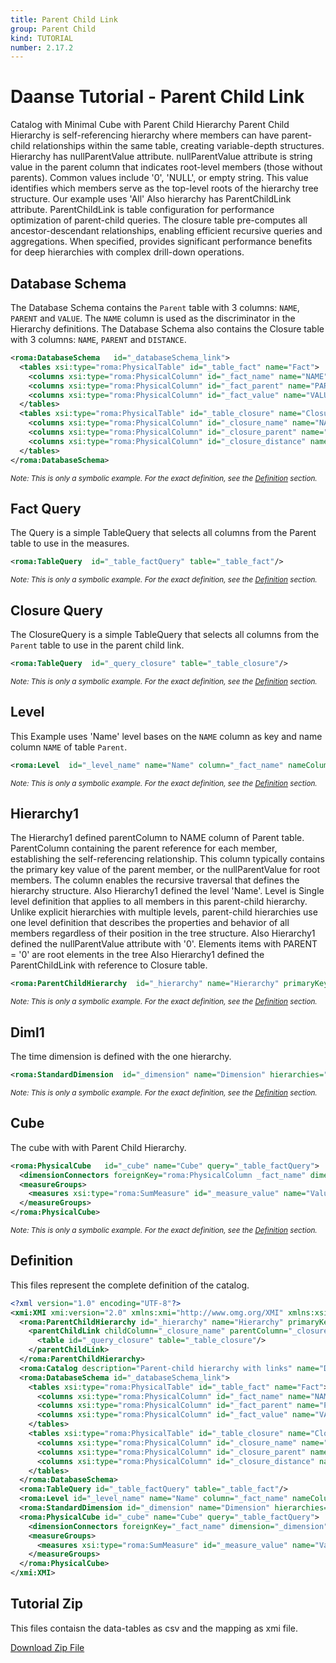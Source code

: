 ```yaml
---
title: Parent Child Link
group: Parent Child
kind: TUTORIAL
number: 2.17.2
---
```

# Daanse Tutorial - Parent Child Link

Catalog with Minimal Cube with Parent Child Hierarchy
Parent Child Hierarchy is self-referencing hierarchy where members can have parent-child relationships within the same table,
creating variable-depth structures.
Hierarchy has nullParentValue attribute.
nullParentValue attribute is string value in the parent column that indicates root-level members (those without parents).
Common values include '0', 'NULL', or empty string. This value identifies which members serve as the top-level roots of the hierarchy tree structure.
Our example uses 'All'
Also hierarchy has ParentChildLink attribute.
ParentChildLink is table configuration for performance optimization of parent-child queries.
The closure table pre-computes all ancestor-descendant relationships, enabling efficient recursive queries and aggregations.
When specified, provides significant performance benefits for deep hierarchies with complex drill-down operations.


## Database Schema

The Database Schema contains the `Parent` table with 3 columns: `NAME`, `PARENT` and `VALUE`.
The `NAME` column is used as the discriminator in the Hierarchy definitions.
The Database Schema also contains the Closure  table with 3 columns: `NAME`, `PARENT` and `DISTANCE`.


```xml
<roma:DatabaseSchema   id="_databaseSchema_link">
  <tables xsi:type="roma:PhysicalTable" id="_table_fact" name="Fact">
    <columns xsi:type="roma:PhysicalColumn" id="_fact_name" name="NAME"/>
    <columns xsi:type="roma:PhysicalColumn" id="_fact_parent" name="PARENT"/>
    <columns xsi:type="roma:PhysicalColumn" id="_fact_value" name="VALUE" type="Integer"/>
  </tables>
  <tables xsi:type="roma:PhysicalTable" id="_table_closure" name="Closure">
    <columns xsi:type="roma:PhysicalColumn" id="_closure_name" name="NAME" type="Integer"/>
    <columns xsi:type="roma:PhysicalColumn" id="_closure_parent" name="PARENT"/>
    <columns xsi:type="roma:PhysicalColumn" id="_closure_distance" name="DISTANCE" type="Integer"/>
  </tables>
</roma:DatabaseSchema>

```
*<small>Note: This is only a symbolic example. For the exact definition, see the [Definition](#definition) section.</small>*
## Fact Query

The Query is a simple TableQuery that selects all columns from the Parent table to use in the measures.


```xml
<roma:TableQuery  id="_table_factQuery" table="_table_fact"/>

```
*<small>Note: This is only a symbolic example. For the exact definition, see the [Definition](#definition) section.</small>*
## Closure Query

The ClosureQuery is a simple TableQuery that selects all columns from the `Parent` table to use in the parent child link.


```xml
<roma:TableQuery  id="_query_closure" table="_table_closure"/>

```
*<small>Note: This is only a symbolic example. For the exact definition, see the [Definition](#definition) section.</small>*
## Level

This Example uses 'Name' level bases on the `NAME` column as key and name column `NAME` of table `Parent`.


```xml
<roma:Level  id="_level_name" name="Name" column="_fact_name" nameColumn="_fact_name" uniqueMembers="true"/>

```
*<small>Note: This is only a symbolic example. For the exact definition, see the [Definition](#definition) section.</small>*
## Hierarchy1

The Hierarchy1 defined parentColumn to NAME column of Parent table.
ParentColumn containing the parent reference for each member, establishing the self-referencing relationship.
This column typically contains the primary key value of the parent member, or the nullParentValue for root members. The column enables the recursive traversal that defines the hierarchy structure.
Also Hierarchy1 defined the level 'Name'.
Level is Single level definition that applies to all members in this parent-child hierarchy.
Unlike explicit hierarchies with multiple levels, parent-child hierarchies use one level
definition that describes the properties and behavior of all members regardless of their position in the tree structure.
Also Hierarchy1 defined the nullParentValue attribute with '0'.
Elements items with PARENT = '0' are root elements in the tree
Also Hierarchy1 defined the ParentChildLink with reference to Closure table.


```xml
<roma:ParentChildHierarchy  id="_hierarchy" name="Hierarchy" primaryKey="_fact_name" query="_table_factQuery" nullParentValue="0" parentColumn="roma:PhysicalColumn _fact_parent" level="_level_name"/>

```
*<small>Note: This is only a symbolic example. For the exact definition, see the [Definition](#definition) section.</small>*
## Diml1

The time dimension is defined with the one hierarchy.


```xml
<roma:StandardDimension  id="_dimension" name="Dimension" hierarchies="roma:ParentChildHierarchy _hierarchy"/>

```
*<small>Note: This is only a symbolic example. For the exact definition, see the [Definition](#definition) section.</small>*
## Cube

The cube with with Parent Child Hierarchy.


```xml
<roma:PhysicalCube   id="_cube" name="Cube" query="_table_factQuery">
  <dimensionConnectors foreignKey="roma:PhysicalColumn _fact_name" dimension="roma:StandardDimension _dimension" overrideDimensionName="Dimension" id="_dc_dimension"/>
  <measureGroups>
    <measures xsi:type="roma:SumMeasure" id="_measure_value" name="Value" column="_fact_value"/>
  </measureGroups>
</roma:PhysicalCube>

```
*<small>Note: This is only a symbolic example. For the exact definition, see the [Definition](#definition) section.</small>*

## Definition

This files represent the complete definition of the catalog.

```xml
<?xml version="1.0" encoding="UTF-8"?>
<xmi:XMI xmi:version="2.0" xmlns:xmi="http://www.omg.org/XMI" xmlns:xsi="http://www.w3.org/2001/XMLSchema-instance" xmlns:roma="https://www.daanse.org/spec/org.eclipse.daanse.rolap.mapping">
  <roma:ParentChildHierarchy id="_hierarchy" name="Hierarchy" primaryKey="_fact_name" query="_table_factQuery" nullParentValue="0" parentColumn="_fact_parent" level="_level_name">
    <parentChildLink childColumn="_closure_name" parentColumn="_closure_parent">
      <table id="_query_closure" table="_table_closure"/>
    </parentChildLink>
  </roma:ParentChildHierarchy>
  <roma:Catalog description="Parent-child hierarchy with links" name="Daanse Tutorial - Parent Child Link" cubes="_cube" dbschemas="_databaseSchema_link"/>
  <roma:DatabaseSchema id="_databaseSchema_link">
    <tables xsi:type="roma:PhysicalTable" id="_table_fact" name="Fact">
      <columns xsi:type="roma:PhysicalColumn" id="_fact_name" name="NAME"/>
      <columns xsi:type="roma:PhysicalColumn" id="_fact_parent" name="PARENT"/>
      <columns xsi:type="roma:PhysicalColumn" id="_fact_value" name="VALUE" type="Integer"/>
    </tables>
    <tables xsi:type="roma:PhysicalTable" id="_table_closure" name="Closure">
      <columns xsi:type="roma:PhysicalColumn" id="_closure_name" name="NAME" type="Integer"/>
      <columns xsi:type="roma:PhysicalColumn" id="_closure_parent" name="PARENT"/>
      <columns xsi:type="roma:PhysicalColumn" id="_closure_distance" name="DISTANCE" type="Integer"/>
    </tables>
  </roma:DatabaseSchema>
  <roma:TableQuery id="_table_factQuery" table="_table_fact"/>
  <roma:Level id="_level_name" name="Name" column="_fact_name" nameColumn="_fact_name" uniqueMembers="true"/>
  <roma:StandardDimension id="_dimension" name="Dimension" hierarchies="_hierarchy"/>
  <roma:PhysicalCube id="_cube" name="Cube" query="_table_factQuery">
    <dimensionConnectors foreignKey="_fact_name" dimension="_dimension" overrideDimensionName="Dimension" id="_dc_dimension"/>
    <measureGroups>
      <measures xsi:type="roma:SumMeasure" id="_measure_value" name="Value" column="_fact_value"/>
    </measureGroups>
  </roma:PhysicalCube>
</xmi:XMI>

```



## Tutorial Zip
This files contaisn the data-tables as csv and the mapping as xmi file.

<a href="./zip/tutorial.parentchild.link.zip" download>Download Zip File</a>
